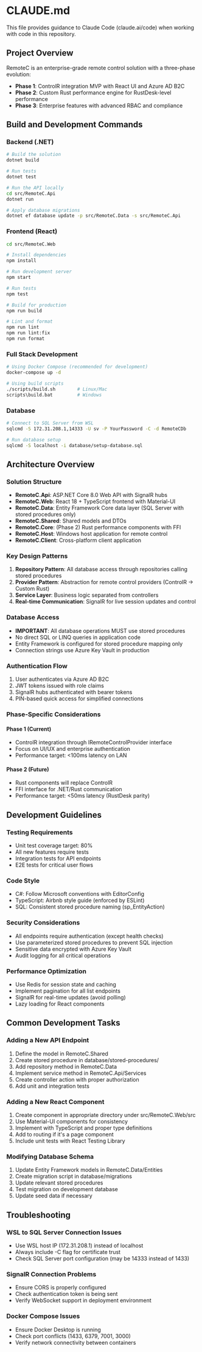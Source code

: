 # CLAUDE.md

This file provides guidance to Claude Code (claude.ai/code) when working with code in this repository.

## Project Overview

RemoteC is an enterprise-grade remote control solution with a three-phase evolution:
- **Phase 1**: ControlR integration MVP with React UI and Azure AD B2C
- **Phase 2**: Custom Rust performance engine for RustDesk-level performance
- **Phase 3**: Enterprise features with advanced RBAC and compliance

## Build and Development Commands

### Backend (.NET)
```bash
# Build the solution
dotnet build

# Run tests
dotnet test

# Run the API locally
cd src/RemoteC.Api
dotnet run

# Apply database migrations
dotnet ef database update -p src/RemoteC.Data -s src/RemoteC.Api
```

### Frontend (React)
```bash
cd src/RemoteC.Web

# Install dependencies
npm install

# Run development server
npm start

# Run tests
npm test

# Build for production
npm run build

# Lint and format
npm run lint
npm run lint:fix
npm run format
```

### Full Stack Development
```bash
# Using Docker Compose (recommended for development)
docker-compose up -d

# Using build scripts
./scripts/build.sh        # Linux/Mac
scripts\build.bat         # Windows
```

### Database
```bash
# Connect to SQL Server from WSL
sqlcmd -S 172.31.208.1,14333 -U sv -P YourPassword -C -d RemoteCDb

# Run database setup
sqlcmd -S localhost -i database/setup-database.sql
```

## Architecture Overview

### Solution Structure
- **RemoteC.Api**: ASP.NET Core 8.0 Web API with SignalR hubs
- **RemoteC.Web**: React 18 + TypeScript frontend with Material-UI
- **RemoteC.Data**: Entity Framework Core data layer (SQL Server with stored procedures only)
- **RemoteC.Shared**: Shared models and DTOs
- **RemoteC.Core**: (Phase 2) Rust performance components with FFI
- **RemoteC.Host**: Windows host application for remote control
- **RemoteC.Client**: Cross-platform client application

### Key Design Patterns
1. **Repository Pattern**: All database access through repositories calling stored procedures
2. **Provider Pattern**: Abstraction for remote control providers (ControlR → Custom Rust)
3. **Service Layer**: Business logic separated from controllers
4. **Real-time Communication**: SignalR for live session updates and control

### Database Access
- **IMPORTANT**: All database operations MUST use stored procedures
- No direct SQL or LINQ queries in application code
- Entity Framework is configured for stored procedure mapping only
- Connection strings use Azure Key Vault in production

### Authentication Flow
1. User authenticates via Azure AD B2C
2. JWT tokens issued with role claims
3. SignalR hubs authenticated with bearer tokens
4. PIN-based quick access for simplified connections

### Phase-Specific Considerations

#### Phase 1 (Current)
- ControlR integration through IRemoteControlProvider interface
- Focus on UI/UX and enterprise authentication
- Performance target: <100ms latency on LAN

#### Phase 2 (Future)
- Rust components will replace ControlR
- FFI interface for .NET/Rust communication
- Performance target: <50ms latency (RustDesk parity)

## Development Guidelines

### Testing Requirements
- Unit test coverage target: 80%
- All new features require tests
- Integration tests for API endpoints
- E2E tests for critical user flows

### Code Style
- C#: Follow Microsoft conventions with EditorConfig
- TypeScript: Airbnb style guide (enforced by ESLint)
- SQL: Consistent stored procedure naming (sp_EntityAction)

### Security Considerations
- All endpoints require authentication (except health checks)
- Use parameterized stored procedures to prevent SQL injection
- Sensitive data encrypted with Azure Key Vault
- Audit logging for all critical operations

### Performance Optimization
- Use Redis for session state and caching
- Implement pagination for all list endpoints
- SignalR for real-time updates (avoid polling)
- Lazy loading for React components

## Common Development Tasks

### Adding a New API Endpoint
1. Define the model in RemoteC.Shared
2. Create stored procedure in database/stored-procedures/
3. Add repository method in RemoteC.Data
4. Implement service method in RemoteC.Api/Services
5. Create controller action with proper authorization
6. Add unit and integration tests

### Adding a New React Component
1. Create component in appropriate directory under src/RemoteC.Web/src
2. Use Material-UI components for consistency
3. Implement with TypeScript and proper type definitions
4. Add to routing if it's a page component
5. Include unit tests with React Testing Library

### Modifying Database Schema
1. Update Entity Framework models in RemoteC.Data/Entities
2. Create migration script in database/migrations
3. Update relevant stored procedures
4. Test migration on development database
5. Update seed data if necessary

## Troubleshooting

### WSL to SQL Server Connection Issues
- Use WSL host IP (172.31.208.1) instead of localhost
- Always include -C flag for certificate trust
- Check SQL Server port configuration (may be 14333 instead of 1433)

### SignalR Connection Problems
- Ensure CORS is properly configured
- Check authentication token is being sent
- Verify WebSocket support in deployment environment

### Docker Compose Issues
- Ensure Docker Desktop is running
- Check port conflicts (1433, 6379, 7001, 3000)
- Verify network connectivity between containers